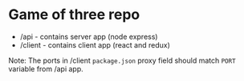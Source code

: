 # Game of three repo

- /api - contains server app (node express)
- /client - contains client app (react and redux)

Note: The ports in /client `package.json` proxy field should match `PORT` variable from /api app.
